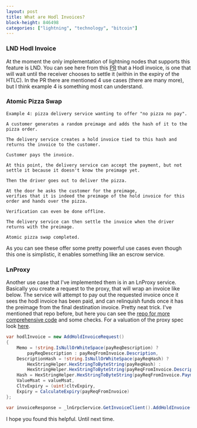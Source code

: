 ```yaml
---
layout: post
title: What are Hodl Invoices?
block-height: 846498
categories: ["lightning", "technology", "bitcoin"]
---
```


### LND Hodl Invoice

At the moment the only implementation of lightning nodes that supports this feature is LND. You can see here from this [PR](https://github.com/lightningnetwork/lnd/pull/2022) that a Hodl invoice, is one that will wait until the receiver chooses to settle it (within in the expiry of the HTLC). In the PR there are mentioned 4 use cases (there are many more), but I think example 4 is something most can understand.

### Atomic Pizza Swap

```
Example 4: pizza delivery service wanting to offer "no pizza no pay".

A customer generates a random preimage and adds the hash of it to the pizza order.

The delivery service creates a hold invoice tied to this hash and returns the invoice to the customer.

Customer pays the invoice.

At this point, the delivery service can accept the payment, but not settle it because it doesn't know the preimage yet.

Then the driver goes out to deliver the pizza.

At the door he asks the customer for the preimage,
verifies that it is indeed the preimage of the hold invoice for this order and hands over the pizza.

Verification can even be done offline.

The delivery service can then settle the invoice when the driver returns with the preimage.

Atomic pizza swap completed.

```

As you can see these offer some pretty powerful use cases even though this one is simplistic, it enables something like an escrow service.

### LnProxy

Another use case that I've implemented them is in an LnProxy service. Basically you create a request to the proxy, that will wrap an invoice like below. The service will attempt to pay out the requested invoice once it sees the hodl invoice has been paid, and can relinquish funds once it has the preimage from the final destination invoice. Pretty neat trick. I've mentioned that repo before, but here you can see the [repo for more comprehensive code](https://github.com/nodlAndHodl/lnproxy) and some checks. For a valuation of the proxy spec look [here](https://github.com/lnproxy/spec).

```c#
var hodlInvoice = new AddHoldInvoiceRequest()
{
    Memo = !string.IsNullOrWhiteSpace(payReqDescription) ?
        payReqDescription : payReqFromInvoice.Description,
    DescriptionHash = !string.IsNullOrWhiteSpace(payReqHash) ?
        HexStringHelper.HexStringToByteString(payReqHash) :
        HexStringHelper.HexStringToByteString(payReqFromInvoice.DescriptionHash),
    Hash = HexStringHelper.HexStringToByteString(payReqFromInvoice.PaymentHash),
    ValueMsat = valueMsat,
    CltvExpiry = (uint)cltvExpiry,
    Expiry = CalculateExpiry(payReqFromInvoice)
};

var invoiceResponse = _lnGrpcService.GetInvoiceClient().AddHoldInvoice(hodlInvoice);
```


I hope you found this helpful. Until next time. 
